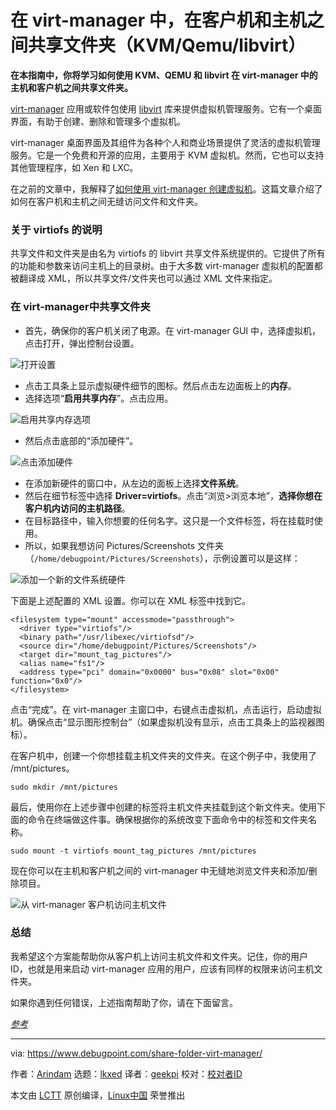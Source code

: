 [#]: subject: "Share Folder Between Guest and Host in virt-manager (KVM/Qemu/libvirt)"
[#]: via: "https://www.debugpoint.com/share-folder-virt-manager/"
[#]: author: "Arindam https://www.debugpoint.com/author/admin1/"
[#]: collector: "lkxed"
[#]: translator: "geekpi"
[#]: reviewer: " "
[#]: publisher: " "
[#]: url: " "

在 virt-manager 中，在客户机和主机之间共享文件夹（KVM/Qemu/libvirt）
======

**在本指南中，你将学习如何使用 KVM、QEMU 和 libvirt 在 virt-manager 中的主机和客户机之间共享文件夹。**


[virt-manager][1] 应用或软件包使用 [libvirt][2] 库来提供虚拟机管理服务。它有一个桌面界面，有助于创建、删除和管理多个虚拟机。

virt-manager 桌面界面及其组件为各种个人和商业场景提供了灵活的虚拟机管理服务。它是一个免费和开源的应用，主要用于 KVM 虚拟机。然而，它也可以支持其他管理程序，如 Xen 和 LXC。

在之前的文章中，我解释了[如何使用 virt-manager 创建虚拟机][3]。这篇文章介绍了如何在客户机和主机之间无缝访问文件和文件夹。

### 关于 virtiofs 的说明

共享文件和文件夹是由名为 virtiofs 的 libvirt 共享文件系统提供的。它提供了所有的功能和参数来访问主机上的目录树。由于大多数 virt-manager 虚拟机的配置都被翻译成 XML，所以共享文件/文件夹也可以通过 XML 文件来指定。

### 在 virt-manager中共享文件夹

- 首先，确保你的客户机关闭了电源。在 virt-manager GUI 中，选择虚拟机，点击打开，弹出控制台设置。

![打开设置][4]

- 点击工具条上显示虚拟硬件细节的图标。然后点击左边面板上的**内存**。
- 选择选项“**启用共享内存**”。点击应用。

![启用共享内存选项][5]

- 然后点击底部的“添加硬件”。

![点击添加硬件][6]

- 在添加新硬件的窗口中，从左边的面板上选择**文件系统**。
- 然后在细节标签中选择 **Driver=virtiofs**。点击“浏览>浏览本地”，**选择你想在客户机内访问的主机路径**。
- 在目标路径中，输入你想要的任何名字。这只是一个文件标签，将在挂载时使用。
- 所以，如果我想访问 Pictures/Screenshots 文件夹（`/home/debugpoint/Pictures/Screenshots`），示例设置可以是这样：

![添加一个新的文件系统硬件][7]

下面是上述配置的 XML 设置。你可以在 XML 标签中找到它。

```
<filesystem type="mount" accessmode="passthrough">
  <driver type="virtiofs"/>
  <binary path="/usr/libexec/virtiofsd"/>
  <source dir="/home/debugpoint/Pictures/Screenshots"/>
  <target dir="mount_tag_pictures"/>
  <alias name="fs1"/>
  <address type="pci" domain="0x0000" bus="0x08" slot="0x00" function="0x0"/>
</filesystem>
```

点击“完成”。在 virt-manager 主窗口中，右键点击虚拟机，点击运行，启动虚拟机。确保点击“显示图形控制台”（如果虚拟机没有显示，点击工具条上的监视器图标）。

在客户机中，创建一个你想挂载主机文件夹的文件夹。在这个例子中，我使用了 /mnt/pictures。

```
sudo mkdir /mnt/pictures
```

最后，使用你在上述步骤中创建的标签将主机文件夹挂载到这个新文件夹。使用下面的命令在终端做这件事。确保根据你的系统改变下面命令中的标签和文件夹名称。

```
sudo mount -t virtiofs mount_tag_pictures /mnt/pictures
```

现在你可以在主机和客户机之间的 virt-manager 中无缝地浏览文件夹和添加/删除项目。

![从 virt-manager 客户机访问主机文件][8]

### 总结

我希望这个方案能帮助你从客户机上访问主机文件和文件夹。记住，你的用户 ID，也就是用来启动 virt-manager 应用的用户，应该有同样的权限来访问主机文件夹。

如果你遇到任何错误，上述指南帮助了你，请在下面留言。

_[参考][9]_


--------------------------------------------------------------------------------

via: https://www.debugpoint.com/share-folder-virt-manager/

作者：[Arindam][a]
选题：[lkxed][b]
译者：[geekpi](https://github.com/geekpi)
校对：[校对者ID](https://github.com/校对者ID)

本文由 [LCTT](https://github.com/LCTT/TranslateProject) 原创编译，[Linux中国](https://linux.cn/) 荣誉推出

[a]: https://www.debugpoint.com/author/admin1/
[b]: https://github.com/lkxed
[1]: https://virt-manager.org/
[2]: https://libvirt.org/manpages/libvirtd.html
[3]: https://www.debugpoint.com/virt-manager/
[4]: https://www.debugpoint.com/wp-content/uploads/2023/01/Open-the-settings.jpg
[5]: https://www.debugpoint.com/wp-content/uploads/2023/01/Enable-the-shared-memory-option.jpg
[6]: https://www.debugpoint.com/wp-content/uploads/2023/01/Click-on-add-hardware.jpg
[7]: https://www.debugpoint.com/wp-content/uploads/2023/01/Add-a-new-file-system-hardware.jpg
[8]: https://www.debugpoint.com/wp-content/uploads/2023/01/Access-host-files-from-virt-manager-guest.jpg
[9]: https://libvirt.org/kbase/virtiofs.html
